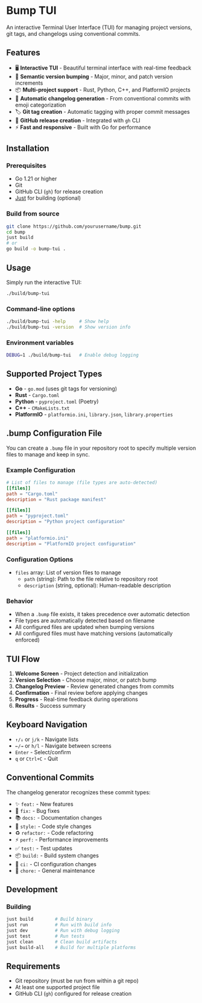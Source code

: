 # Bump TUI

An interactive Terminal User Interface (TUI) for managing project versions, git tags, and changelogs using conventional commits.

## Features

- 🖥️ **Interactive TUI** - Beautiful terminal interface with real-time feedback
- 🔢 **Semantic version bumping** - Major, minor, and patch version increments
- 📦 **Multi-project support** - Rust, Python, C++, and PlatformIO projects
- 📝 **Automatic changelog generation** - From conventional commits with emoji categorization
- 🏷️ **Git tag creation** - Automatic tagging with proper commit messages
- 🚀 **GitHub release creation** - Integrated with `gh` CLI
- ⚡ **Fast and responsive** - Built with Go for performance

## Installation

### Prerequisites

- Go 1.21 or higher
- Git
- GitHub CLI (`gh`) for release creation
- [Just](https://github.com/casey/just) for building (optional)

### Build from source

```bash
git clone https://github.com/yourusername/bump.git
cd bump
just build
# or
go build -o bump-tui .
```

## Usage

Simply run the interactive TUI:

```bash
./build/bump-tui
```

### Command-line options

```bash
./build/bump-tui -help     # Show help
./build/bump-tui -version  # Show version info
```

### Environment variables

```bash
DEBUG=1 ./build/bump-tui   # Enable debug logging
```

## Supported Project Types

- **Go** - `go.mod` (uses git tags for versioning)
- **Rust** - `Cargo.toml`
- **Python** - `pyproject.toml` (Poetry)
- **C++** - `CMakeLists.txt`
- **PlatformIO** - `platformio.ini`, `library.json`, `library.properties`

## .bump Configuration File

You can create a `.bump` file in your repository root to specify multiple version files to manage and keep in sync.

### Example Configuration

```toml
# List of files to manage (file types are auto-detected)
[[files]]
path = "Cargo.toml"
description = "Rust package manifest"

[[files]]
path = "pyproject.toml"
description = "Python project configuration"

[[files]]
path = "platformio.ini"
description = "PlatformIO project configuration"
```

### Configuration Options

- `files` array: List of version files to manage
  - `path` (string): Path to the file relative to repository root
  - `description` (string, optional): Human-readable description

### Behavior

- When a `.bump` file exists, it takes precedence over automatic detection
- File types are automatically detected based on filename
- All configured files are updated when bumping versions
- All configured files must have matching versions (automatically enforced)

## TUI Flow

1. **Welcome Screen** - Project detection and initialization
2. **Version Selection** - Choose major, minor, or patch bump
3. **Changelog Preview** - Review generated changes from commits
4. **Confirmation** - Final review before applying changes
5. **Progress** - Real-time feedback during operations
6. **Results** - Success summary

## Keyboard Navigation

- `↑/↓` or `j/k` - Navigate lists
- `←/→` or `h/l` - Navigate between screens
- `Enter` - Select/confirm
- `q` or `Ctrl+C` - Quit

## Conventional Commits

The changelog generator recognizes these commit types:

- ✨ `feat:` - New features
- 🐛 `fix:` - Bug fixes
- 📚 `docs:` - Documentation changes
- 💎 `style:` - Code style changes
- ♻️ `refactor:` - Code refactoring
- ⚡️ `perf:` - Performance improvements
- ✅ `test:` - Test updates
- 📦 `build:` - Build system changes
- 👷 `ci:` - CI configuration changes
- 🔧 `chore:` - General maintenance

## Development

### Building

```bash
just build        # Build binary
just run          # Run with build info
just dev          # Run with debug logging
just test         # Run tests
just clean        # Clean build artifacts
just build-all    # Build for multiple platforms
```

## Requirements

- Git repository (must be run from within a git repo)
- At least one supported project file
- GitHub CLI (`gh`) configured for release creation